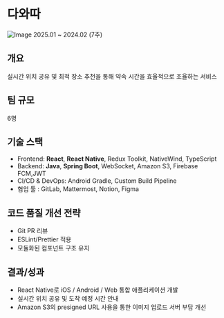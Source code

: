 # 다와따
![Image](https://github.com/user-attachments/assets/47999df4-7c8d-44e9-b9b3-78b2bd3e433f)
2025.01 ~ 2024.02 (7주)

## 개요

실시간 위치 공유 및 최적 장소 추천을 통해 약속 시간을 효율적으로 조율하는 서비스

## 팀 규모

6명

## 기술 스택

- Frontend: **React**, **React Native**, Redux Toolkit, NativeWind, TypeScript
- Backend: **Java**, **Spring Boot**, WebSocket, Amazon S3, Firebase FCM,JWT
- CI/CD & DevOps: Android Gradle, Custom Build Pipeline
- 협업 툴 : GitLab, Mattermost, Notion, Figma

## 코드 품질 개선 전략

- Git PR 리뷰
- ESLint/Prettier 적용
- 모듈화된 컴포넌트 구조 유지

## 결과/성과

- React Native로 iOS / Android / Web 통합 애플리케이션 개발
- 실시간 위치 공유 및 도착 예정 시간 안내
- Amazon S3의 presigned URL 사용을 통한 이미지 업로드 서버 부담 개선
